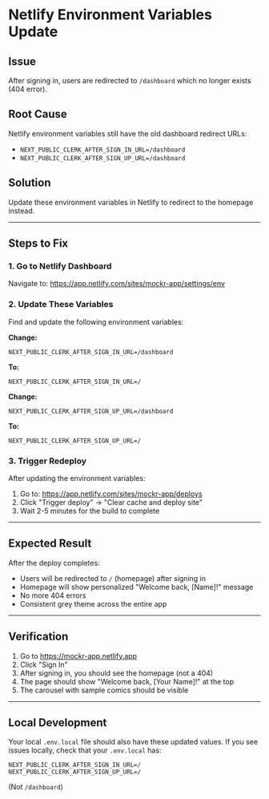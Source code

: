 # Netlify Environment Variables Update

## Issue
After signing in, users are redirected to `/dashboard` which no longer exists (404 error).

## Root Cause
Netlify environment variables still have the old dashboard redirect URLs:
- `NEXT_PUBLIC_CLERK_AFTER_SIGN_IN_URL=/dashboard`
- `NEXT_PUBLIC_CLERK_AFTER_SIGN_UP_URL=/dashboard`

## Solution
Update these environment variables in Netlify to redirect to the homepage instead.

---

## Steps to Fix

### 1. Go to Netlify Dashboard
Navigate to: https://app.netlify.com/sites/mockr-app/settings/env

### 2. Update These Variables

Find and update the following environment variables:

**Change:**
```
NEXT_PUBLIC_CLERK_AFTER_SIGN_IN_URL=/dashboard
```
**To:**
```
NEXT_PUBLIC_CLERK_AFTER_SIGN_IN_URL=/
```

**Change:**
```
NEXT_PUBLIC_CLERK_AFTER_SIGN_UP_URL=/dashboard
```
**To:**
```
NEXT_PUBLIC_CLERK_AFTER_SIGN_UP_URL=/
```

### 3. Trigger Redeploy

After updating the environment variables:
1. Go to: https://app.netlify.com/sites/mockr-app/deploys
2. Click "Trigger deploy" → "Clear cache and deploy site"
3. Wait 2-5 minutes for the build to complete

---

## Expected Result

After the deploy completes:
- Users will be redirected to `/` (homepage) after signing in
- Homepage will show personalized "Welcome back, [Name]!" message
- No more 404 errors
- Consistent grey theme across the entire app

---

## Verification

1. Go to https://mockr-app.netlify.app
2. Click "Sign In"
3. After signing in, you should see the homepage (not a 404)
4. The page should show "Welcome back, [Your Name]!" at the top
5. The carousel with sample comics should be visible

---

## Local Development

Your local `.env.local` file should also have these updated values. If you see issues locally, check that your `.env.local` has:

```
NEXT_PUBLIC_CLERK_AFTER_SIGN_IN_URL=/
NEXT_PUBLIC_CLERK_AFTER_SIGN_UP_URL=/
```

(Not `/dashboard`)
